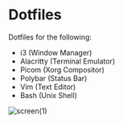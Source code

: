 # Dotfiles

Dotfiles for the following:
- i3 (Window Manager)
- Alacritty (Terminal Emulator)
- Picom (Xorg Compositor)
- Polybar (Status Bar)
- Vim (Text Editor)
- Bash (Unix Shell)
 
![screen(1)](https://github.com/pal4569/dotfiles/assets/39223944/21a4a9e6-4886-4ca4-87d3-1c9d28f12269)
